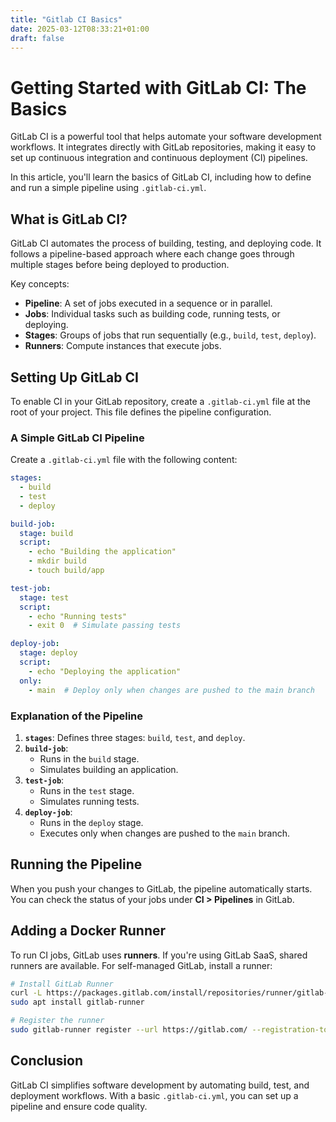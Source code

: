 ```yaml
---
title: "Gitlab CI Basics"
date: 2025-03-12T08:33:21+01:00
draft: false
---
```


# Getting Started with GitLab CI: The Basics

GitLab CI is a powerful tool that helps automate your software development workflows. It integrates directly with GitLab repositories, making it easy to set up continuous integration and continuous deployment (CI) pipelines.

In this article, you'll learn the basics of GitLab CI, including how to define and run a simple pipeline using `.gitlab-ci.yml`.

## What is GitLab CI?

GitLab CI automates the process of building, testing, and deploying code. It follows a pipeline-based approach where each change goes through multiple stages before being deployed to production.

Key concepts:
- **Pipeline**: A set of jobs executed in a sequence or in parallel.
- **Jobs**: Individual tasks such as building code, running tests, or deploying.
- **Stages**: Groups of jobs that run sequentially (e.g., `build`, `test`, `deploy`).
- **Runners**: Compute instances that execute jobs.

## Setting Up GitLab CI

To enable CI in your GitLab repository, create a `.gitlab-ci.yml` file at the root of your project. This file defines the pipeline configuration.

### A Simple GitLab CI Pipeline

Create a `.gitlab-ci.yml` file with the following content:

```yaml
stages:
  - build
  - test
  - deploy

build-job:
  stage: build
  script:
    - echo "Building the application"
    - mkdir build
    - touch build/app

test-job:
  stage: test
  script:
    - echo "Running tests"
    - exit 0  # Simulate passing tests

deploy-job:
  stage: deploy
  script:
    - echo "Deploying the application"
  only:
    - main  # Deploy only when changes are pushed to the main branch
```

### Explanation of the Pipeline
1. **`stages`**: Defines three stages: `build`, `test`, and `deploy`.
2. **`build-job`**:
   - Runs in the `build` stage.
   - Simulates building an application.
3. **`test-job`**:
   - Runs in the `test` stage.
   - Simulates running tests.
4. **`deploy-job`**:
   - Runs in the `deploy` stage.
   - Executes only when changes are pushed to the `main` branch.

## Running the Pipeline

When you push your changes to GitLab, the pipeline automatically starts. You can check the status of your jobs under **CI > Pipelines** in GitLab.

## Adding a Docker Runner

To run CI jobs, GitLab uses **runners**. If you're using GitLab SaaS, shared runners are available. For self-managed GitLab, install a runner:

```bash
# Install GitLab Runner
curl -L https://packages.gitlab.com/install/repositories/runner/gitlab-runner/script.deb.sh | sudo bash
sudo apt install gitlab-runner

# Register the runner
sudo gitlab-runner register --url https://gitlab.com/ --registration-token YOUR_TOKEN
```

## Conclusion

GitLab CI simplifies software development by automating build, test, and deployment workflows. With a basic `.gitlab-ci.yml`, you can set up a pipeline and ensure code quality. 
